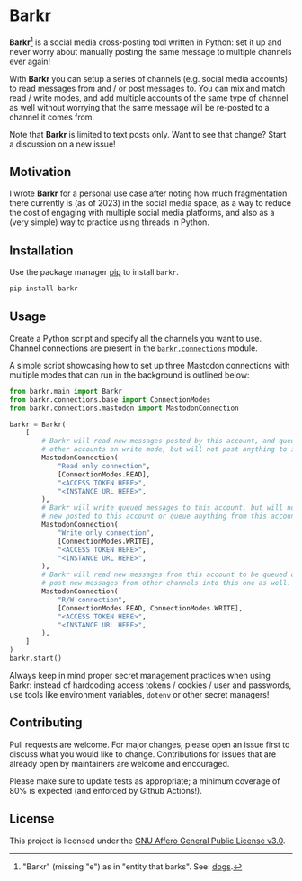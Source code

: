 # Barkr

**Barkr**[^1] is a social media cross-posting tool written in Python: set it up and never worry about manually posting the same message to multiple channels ever again!

With **Barkr** you can setup a series of channels (e.g. social media accounts) to read messages from and / or post messages to. You can mix and match read / write modes, and add multiple accounts of the same type of channel as well without worrying that the same message will be re-posted to a channel it comes from.

Note that **Barkr** is limited to text posts only. Want to see that change? Start a discussion on a new issue!

[^1]: "Barkr" (missing "e") as in "entity that barks". See: [dogs](https://en.wikipedia.org/wiki/Dog).

## Motivation

I wrote **Barkr** for a personal use case after noting how much fragmentation there currently is (as of 2023) in the social media space, as a way to reduce the cost of engaging with multiple social media platforms, and also as a (very simple) way to practice using threads in Python.

## Installation

Use the package manager [pip](https://pip.pypa.io/en/stable/) to install `barkr`.

```bash
pip install barkr
```

## Usage

Create a Python script and specify all the channels you want to use. Channel connections are present in the [`barkr.connections`](./barkr/connections/) module.

A simple script showcasing how to set up three Mastodon connections with multiple modes that can run in the background is outlined below:

```python
from barkr.main import Barkr
from barkr.connections.base import ConnectionModes
from barkr.connections.mastodon import MastodonConnection

barkr = Barkr(
    [
        # Barkr will read new messages posted by this account, and queue them to
        # other accounts on write mode, but will not post anything to it.
        MastodonConnection(
            "Read only connection",
            [ConnectionModes.READ],
            "<ACCESS TOKEN HERE>",
            "<INSTANCE URL HERE>",
        ),
        # Barkr will write queued messages to this account, but will not read anything
        # new posted to this account or queue anything from this account to other ones.
        MastodonConnection(
            "Write only connection",
            [ConnectionModes.WRITE],
            "<ACCESS TOKEN HERE>",
            "<INSTANCE URL HERE>",
        ),
        # Barkr will read new messages from this account to be queued onto others, and will
        # post new messages from other channels into this one as well.
        MastodonConnection(
            "R/W connection",
            [ConnectionModes.READ, ConnectionModes.WRITE],
            "<ACCESS TOKEN HERE>",
            "<INSTANCE URL HERE>",
        ),
    ]
)
barkr.start()
```

Always keep in mind proper secret management practices when using Barkr: instead of hardcoding access tokens / cookies / user and passwords, use tools like environment variables, `dotenv` or other secret managers!

## Contributing

Pull requests are welcome. For major changes, please open an issue first to discuss what you would like to change. Contributions for issues that are already open by maintainers are welcome and encouraged.

Please make sure to update tests as appropriate; a minimum coverage of 80% is expected (and enforced by Github Actions!).

## License

This project is licensed under the [GNU Affero General Public License v3.0](./LICENSE).
